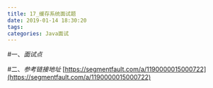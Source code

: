 ```yaml
---
title: 17_缓存系统面试题
date: 2019-01-14 18:30:20
tags:
categories: Java面试
---
```

#一、*面试点*

#二、*参考链接地址*
[https://segmentfault.com/a/1190000015000722](https://segmentfault.com/a/1190000015000722)